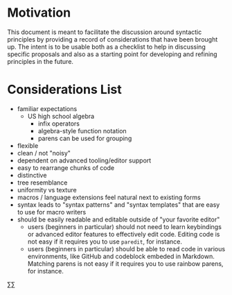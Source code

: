 # Motivation
[motivation]: #motivation

This document is meant to facilitate the discussion around syntactic principles by providing a record of considerations that have been brought up.  The intent is to be usable both as a checklist to help in discussing specific proposals and also as a starting point for developing and refining principles in the future.


# Considerations List
[considerations-list]: #considerations-list

* familiar expectations
  * US high school algebra
    * infix operators
    * algebra-style function notation
    * parens can be used for grouping
* flexible
* clean / not "noisy"
* dependent on advanced tooling/editor support
* easy to rearrange chunks of code
* distinctive
* tree resemblance
* uniformity vs texture
* macros / language extensions feel natural next to existing forms
* syntax leads to "syntax patterns" and "syntax templates" that are easy to use for macro writers
* should be easily readable and editable outside of "your favorite editor"
  - users (beginners in particular) should not need to learn keybindings or advanced editor features to effectively edit code. Editing code is not easy if it requires you to use `paredit`, for instance.
  - users (beginners in particular) should be able to read code in various environments, like GitHub and codeblock embeded in Markdown. Matching parens is not easy if it requires you to use rainbow parens, for instance.

∑∑